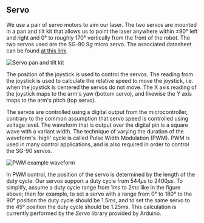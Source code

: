 ## Servo

[pwm]: https://i.imgur.com/QWYOqPr.png "Pulse width modulation"
[arm]: https://i.imgur.com/3WnlKf7.jpg "Servo pan and tilt kit"

We use a pair of servo motors to aim our laser. The two servos are mounted in a pan and tilt kit that allows us to point the laser anywhere within $\pm 90°$ left and right and $0°$ to roughly $170°$ vertically from the front of the robot. The two servos used are the SG-90 $9g$ micro servo. The associated datasheet can be found [at this link](https://www.heinpragt.com/techniek/robotica/images/SG90Servo.pdf).

![Servo pan and tilt kit][arm]

The position of the joystick is used to control the servos. The reading from the joystick is used to calculate the relative speed to move the joystick, i.e. when the joystick is centered the servos do not move. The X axis reading of the joystick maps to the arm's yaw (bottom servo), and likewise the Y axis maps to the arm's pitch (top servo).

The servos are controlled using a digital output from the microcontroller, contrary to the  common assumption that servo speed is controlled using voltage level. The waveform that is output over the digital pin is a square wave with a variant width. The technique of varying the duration of the waveform's 'high' cycle is called Pulse Width Modulation (PWM). PWM is used in many control applications, and is also required in order to control the SG-90 servos.

![PWM example waveform][pwm]

In PWM control, the position of the servo is determined by the length of the duty cycle. Our servos support a duty cycle from $544\mu s$ to $2400\mu s$. To simplify, assume a duty cycle range from $1ms$ to $2ms$ like in the figure above; then for example, to set a servo with a range from $0°$ to $180°$ to the $90°$ position the duty cycle should be $1.5ms$, and to set the same servo to the $45°$ position the duty cycle should be $1.25ms$. This calculation is currently performed by the *Servo* library provided by Arduino.

